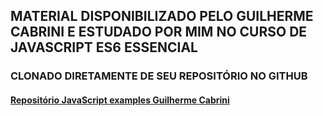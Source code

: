 ## MATERIAL DISPONIBILIZADO PELO GUILHERME CABRINI E ESTUDADO POR MIM NO CURSO DE JAVASCRIPT ES6 ESSENCIAL

### CLONADO DIRETAMENTE DE SEU REPOSITÓRIO NO GITHUB
#### [Repositório JavaScript examples Guilherme Cabrini](https://github.com/guilhermecabrini/introducao-ao-javascript-dio)
